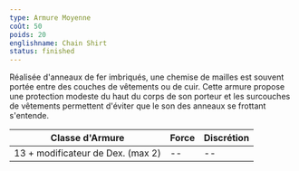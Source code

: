 ```yaml
---
type: Armure Moyenne
coût: 50
poids: 20
englishname: Chain Shirt
status: finished
---
```


Réalisée d'anneaux de fer imbriqués, une chemise de mailles est souvent portée entre des couches de vêtements ou de cuir. Cette armure propose une protection modeste du haut du corps de son porteur et les surcouches de vêtements permettent d'éviter que le son des anneaux se frottant s'entende.

| Classe d'Armure                   | Force | Discrétion |
| --------------------------------- | ----- | ---------- |
| 13 + modificateur de Dex. (max 2) | --    | --         |
